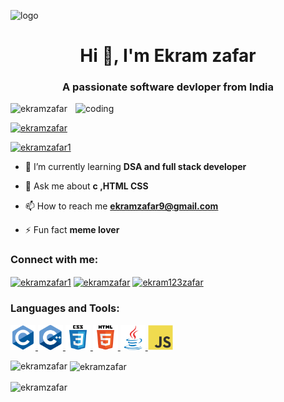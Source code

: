 ![logo](https://github.com/ekramzafar/ekramzafar/blob/main/Navy%20Blue%20Futuristic%20Virtual%20Technology%20Banner.png)
<h1 align="center">Hi 👋, I'm Ekram zafar</h1>
<h3 align="center">A passionate software devloper from India</h3>
<img align="right" alt="coding" width="400" src="https://user-images.githubusercontent.com/55389276/140866485-8fb1c876-9a8f-4d6a-98dc-08c4981eaf70.gif">

<p align="left"> <img src="https://komarev.com/ghpvc/?username=ekramzafar&label=Profile%20views&color=0e75b6&style=flat" alt="ekramzafar" /> </p>

<p align="left"> <a href="https://github.com/ryo-ma/github-profile-trophy"><img src="https://github-profile-trophy.vercel.app/?username=ekramzafar" alt="ekramzafar" /></a> </p>

<p align="left"> <a href="https://twitter.com/ekramzafar1" target="blank"><img src="https://img.shields.io/twitter/follow/ekramzafar1?logo=twitter&style=for-the-badge" alt="ekramzafar1" /></a> </p>

- 🌱 I’m currently learning **DSA and full stack developer**

- 💬 Ask me about **c ,HTML CSS**

- 📫 How to reach me **ekramzafar9@gmail.com**

- ⚡ Fun fact **meme lover**

<h3 align="left">Connect with me:</h3>
<p align="left">
<a href="https://twitter.com/ekramzafar1" target="blank"><img align="center" src="https://raw.githubusercontent.com/rahuldkjain/github-profile-readme-generator/master/src/images/icons/Social/twitter.svg" alt="ekramzafar1" height="30" width="40" /></a>
<a href="https://linkedin.com/in/ekramzafar" target="blank"><img align="center" src="https://raw.githubusercontent.com/rahuldkjain/github-profile-readme-generator/master/src/images/icons/Social/linked-in-alt.svg" alt="ekramzafar" height="30" width="40" /></a>
<a href="https://instagram.com/ekram123zafar" target="blank"><img align="center" src="https://raw.githubusercontent.com/rahuldkjain/github-profile-readme-generator/master/src/images/icons/Social/instagram.svg" alt="ekram123zafar" height="30" width="40" /></a>
</p>

<h3 align="left">Languages and Tools:</h3>
<p align="left"> <a href="https://www.cprogramming.com/" target="_blank" rel="noreferrer"> <img src="https://raw.githubusercontent.com/devicons/devicon/master/icons/c/c-original.svg" alt="c" width="40" height="40"/> </a> <a href="https://www.w3schools.com/cpp/" target="_blank" rel="noreferrer"> <img src="https://raw.githubusercontent.com/devicons/devicon/master/icons/cplusplus/cplusplus-original.svg" alt="cplusplus" width="40" height="40"/> </a> <a href="https://www.w3schools.com/css/" target="_blank" rel="noreferrer"> <img src="https://raw.githubusercontent.com/devicons/devicon/master/icons/css3/css3-original-wordmark.svg" alt="css3" width="40" height="40"/> </a> <a href="https://www.w3.org/html/" target="_blank" rel="noreferrer"> <img src="https://raw.githubusercontent.com/devicons/devicon/master/icons/html5/html5-original-wordmark.svg" alt="html5" width="40" height="40"/> </a> <a href="https://www.java.com" target="_blank" rel="noreferrer"> <img src="https://raw.githubusercontent.com/devicons/devicon/master/icons/java/java-original.svg" alt="java" width="40" height="40"/> </a> <a href="https://developer.mozilla.org/en-US/docs/Web/JavaScript" target="_blank" rel="noreferrer"> <img src="https://raw.githubusercontent.com/devicons/devicon/master/icons/javascript/javascript-original.svg" alt="javascript" width="40" height="40"/> </a> </p>

<p><img align="left" src="https://github-readme-stats.vercel.app/api/top-langs?username=ekramzafar&show_icons=true&locale=en&layout=compact" alt="ekramzafar" /></p>

<p>&nbsp;<img align="center" src="https://github-readme-stats.vercel.app/api?username=ekramzafar&show_icons=true&locale=en" alt="ekramzafar" /></p>

<p><img align="center" src="https://github-readme-streak-stats.herokuapp.com/?user=ekramzafar&" alt="ekramzafar" /></p>


